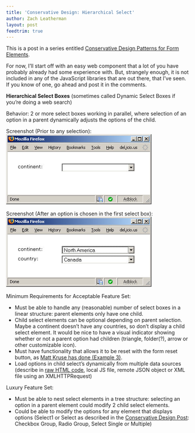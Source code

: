 ```yaml
---
title: 'Conservative Design: Hierarchical Select'
author: Zach Leatherman
layout: post
feedtrim: true
---
```


This is a post in a series entitled [Conservative Design Patterns for Form Elements][1].

 [1]: http://www.zachleat.com/web/2007/02/22/conservative-design-patterns-for-form-elements/

For now, I’ll start off with an easy web component that a lot of you have probably already had some experience with. But, strangely enough, it is not included in any of the JavaScript libraries that are out there, that I’ve seen. If you know of one, go ahead and post it in the comments.

**Hierarchical Select Boxes** (sometimes called Dynamic Select Boxes if you’re doing a web search)

Behavior: 2 or more select boxes working in parallel, where selection of an option in a parent dynamically adjusts the options of the child.

Screenshot (Prior to any selection):  
![Prior to any selection][2]

 [2]: /web/wp-content/uploads/2007/02/hierselects1.jpg

Screenshot (After an option is chosen in the first select box):  
![After a selection is made][3]

 [3]: /web/wp-content/uploads/2007/02/hierselects2.jpg

Minimum Requirements for Acceptable Feature Set:

*   Must be able to handle any (reasonable) number of select boxes in a linear structure: parent elements only have one child.
*   Child select elements can be optional depending on parent selection. Maybe a continent doesn’t have any countries, so don’t display a child select element. It would be nice to have a visual indicator showing whether or not a parent option had children (triangle, folder(?), arrow or other customizable icon).
*   Must have functionality that allows it to be reset with the form reset button, as [Matt Kruse has done (Example 3)][4].
*   Load options in child select’s dynamically from multiple data sources (describe in [raw HTML code][5], local JS file, remote JSON object or XML file using an XMLHTTPRequest)

 [4]: http://www.mattkruse.com/javascript/dynamicoptionlist/
 [5]: http://www.bobbyvandersluis.com/articles/unobtrusivedynamicselect.php

Luxury Feature Set:

*   Must be able to nest select elements in a tree structure: selecting an option in a parent element could modify 2 child select elements.
*   Could be able to modify the options for any element that displays options (Select1 or Select as described in the [Conservative Design Post][6]: Checkbox Group, Radio Group, Select Single or Multiple)

 [6]: /web/2007/02/22/conservative-design-patterns-for-form-elements/
